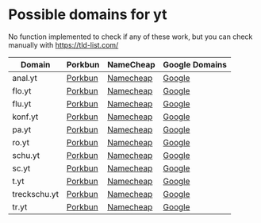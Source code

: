 # Possible domains for yt

No function implemented to check if any of these work, but you can check manually with https://tld-list.com/

| Domain | Porkbun | NameCheap | Google Domains |
|---|---|---|---|
| anal.yt | [Porkbun](https://porkbun.com/checkout/search?prb=e814663da1&tlds=&idnLanguage=&search=search&q=anal.yt) | [Namecheap](https://www.namecheap.com/domains/registration/results/?domain=anal.yt) | [Google](https://domains.google.com/registrar/search?searchTerm=anal.yt) |
| flo.yt | [Porkbun](https://porkbun.com/checkout/search?prb=e814663da1&tlds=&idnLanguage=&search=search&q=flo.yt) | [Namecheap](https://www.namecheap.com/domains/registration/results/?domain=flo.yt) | [Google](https://domains.google.com/registrar/search?searchTerm=flo.yt) |
| flu.yt | [Porkbun](https://porkbun.com/checkout/search?prb=e814663da1&tlds=&idnLanguage=&search=search&q=flu.yt) | [Namecheap](https://www.namecheap.com/domains/registration/results/?domain=flu.yt) | [Google](https://domains.google.com/registrar/search?searchTerm=flu.yt) |
| konf.yt | [Porkbun](https://porkbun.com/checkout/search?prb=e814663da1&tlds=&idnLanguage=&search=search&q=konf.yt) | [Namecheap](https://www.namecheap.com/domains/registration/results/?domain=konf.yt) | [Google](https://domains.google.com/registrar/search?searchTerm=konf.yt) |
| pa.yt | [Porkbun](https://porkbun.com/checkout/search?prb=e814663da1&tlds=&idnLanguage=&search=search&q=pa.yt) | [Namecheap](https://www.namecheap.com/domains/registration/results/?domain=pa.yt) | [Google](https://domains.google.com/registrar/search?searchTerm=pa.yt) |
| ro.yt | [Porkbun](https://porkbun.com/checkout/search?prb=e814663da1&tlds=&idnLanguage=&search=search&q=ro.yt) | [Namecheap](https://www.namecheap.com/domains/registration/results/?domain=ro.yt) | [Google](https://domains.google.com/registrar/search?searchTerm=ro.yt) |
| schu.yt | [Porkbun](https://porkbun.com/checkout/search?prb=e814663da1&tlds=&idnLanguage=&search=search&q=schu.yt) | [Namecheap](https://www.namecheap.com/domains/registration/results/?domain=schu.yt) | [Google](https://domains.google.com/registrar/search?searchTerm=schu.yt) |
| sc.yt | [Porkbun](https://porkbun.com/checkout/search?prb=e814663da1&tlds=&idnLanguage=&search=search&q=sc.yt) | [Namecheap](https://www.namecheap.com/domains/registration/results/?domain=sc.yt) | [Google](https://domains.google.com/registrar/search?searchTerm=sc.yt) |
| t.yt | [Porkbun](https://porkbun.com/checkout/search?prb=e814663da1&tlds=&idnLanguage=&search=search&q=t.yt) | [Namecheap](https://www.namecheap.com/domains/registration/results/?domain=t.yt) | [Google](https://domains.google.com/registrar/search?searchTerm=t.yt) |
| treckschu.yt | [Porkbun](https://porkbun.com/checkout/search?prb=e814663da1&tlds=&idnLanguage=&search=search&q=treckschu.yt) | [Namecheap](https://www.namecheap.com/domains/registration/results/?domain=treckschu.yt) | [Google](https://domains.google.com/registrar/search?searchTerm=treckschu.yt) |
| tr.yt | [Porkbun](https://porkbun.com/checkout/search?prb=e814663da1&tlds=&idnLanguage=&search=search&q=tr.yt) | [Namecheap](https://www.namecheap.com/domains/registration/results/?domain=tr.yt) | [Google](https://domains.google.com/registrar/search?searchTerm=tr.yt) |
